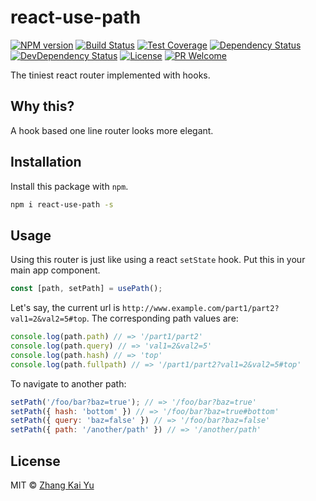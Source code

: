 react-use-path
==============
[![NPM version][npm-image]][npm-url]
[![Build Status][travis-image]][travis-url]
[![Test Coverage][cov-image]][cov-url]
[![Dependency Status][daviddm-image]][daviddm-url]
[![DevDependency Status][daviddm-image-dev]][daviddm-url-dev]
[![License][license-image]][license-url]
[![PR Welcome][pr-image]][pr-url]

The tiniest react router implemented with hooks.

## Why this?

A hook based one line router looks more elegant. 

## Installation

Install this package with `npm`.

```bash
npm i react-use-path -s
```

## Usage

Using this router is just like using a react `setState` hook. Put this in your
main app component.

```js
const [path, setPath] = usePath();
```

Let's say, the current url is
`http://www.example.com/part1/part2?val1=2&val2=5#top`.
The corresponding path values are:

``` js
console.log(path.path) // => '/part1/part2'
console.log(path.query) // => 'val1=2&val2=5'
console.log(path.hash) // => 'top'
console.log(path.fullpath) // => '/part1/part2?val1=2&val2=5#top'
```

To navigate to another path:

```js
setPath('/foo/bar?baz=true'); // => '/foo/bar?baz=true'
setPath({ hash: 'bottom' }) // => '/foo/bar?baz=true#bottom'
setPath({ query: 'baz=false' }) // => '/foo/bar?baz=false'
setPath({ path: '/another/path' }) // => '/another/path'
```

## License

MIT © [Zhang Kai Yu][license-url]

[npm-image]: https://badge.fury.io/js/react-use-path.svg
[npm-url]: https://npmjs.org/package/react-use-path
[travis-image]: https://travis-ci.org/zhangkaiyulw/react-use-path.svg?branch=master
[travis-url]: https://travis-ci.org/zhangkaiyulw/react-use-path
[cov-image]: https://codecov.io/gh/zhangkaiyulw/react-use-path/branch/master/graph/badge.svg
[cov-url]: https://codecov.io/gh/zhangkaiyulw/react-use-path
[daviddm-image]: https://david-dm.org/zhangkaiyulw/react-use-path.svg?theme=shields.io
[daviddm-url]: https://david-dm.org/zhangkaiyulw/react-use-path
[daviddm-image-dev]: https://david-dm.org/zhangkaiyulw/react-use-path/dev-status.svg
[daviddm-url-dev]: https://david-dm.org/zhangkaiyulw/react-use-path?type=dev
[license-image]: https://img.shields.io/github/license/zhangkaiyulw/react-use-path.svg
[license-url]: https://github.com/zhangkaiyulw/react-use-path/blob/master/LICENSE
[pr-image]: https://img.shields.io/badge/PRs-welcome-brightgreen.svg
[pr-url]: https://github.com/zhangkaiyulw/react-use-path/blob/master/CONTRIBUTING.md
